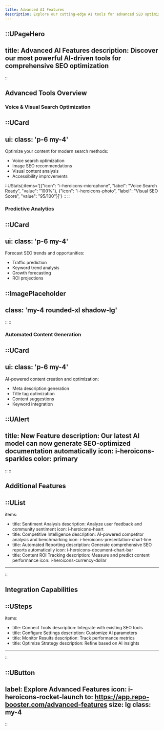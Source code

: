 ```yaml
---
title: Advanced AI Features
description: Explore our cutting-edge AI tools for advanced SEO optimization
---
```


::UPageHero
---
title: Advanced AI Features
description: Discover our most powerful AI-driven tools for comprehensive SEO optimization
---
::

## Advanced Tools Overview

### Voice & Visual Search Optimization
::UCard
---
ui:
  class: 'p-6 my-4'
---
Optimize your content for modern search methods:

- Voice search optimization
- Image SEO recommendations
- Visual content analysis
- Accessibility improvements

::UStats{:items='[{"icon": "i-heroicons-microphone", "label": "Voice Search Ready", "value": "100%"}, {"icon": "i-heroicons-photo", "label": "Visual SEO Score", "value": "95/100"}]'}
::
::

### Predictive Analytics
::UCard
---
ui:
  class: 'p-6 my-4'
---
Forecast SEO trends and opportunities:

- Traffic prediction
- Keyword trend analysis
- Growth forecasting
- ROI projections

::ImagePlaceholder
---
class: 'my-4 rounded-xl shadow-lg'
---
::
::

### Automated Content Generation
::UCard
---
ui:
  class: 'p-6 my-4'
---
AI-powered content creation and optimization:

- Meta description generation
- Title tag optimization
- Content suggestions
- Keyword integration

::UAlert
---
title: New Feature
description: Our latest AI model can now generate SEO-optimized documentation automatically
icon: i-heroicons-sparkles
color: primary
---
::
::

## Additional Features

::UList
---
items:
  - title: Sentiment Analysis
    description: Analyze user feedback and community sentiment
    icon: i-heroicons-heart
  - title: Competitive Intelligence
    description: AI-powered competitor analysis and benchmarking
    icon: i-heroicons-presentation-chart-line
  - title: Automated Reporting
    description: Generate comprehensive SEO reports automatically
    icon: i-heroicons-document-chart-bar
  - title: Content ROI Tracking
    description: Measure and predict content performance
    icon: i-heroicons-currency-dollar
---
::

## Integration Capabilities

::USteps
---
items:
  - title: Connect Tools
    description: Integrate with existing SEO tools
  - title: Configure Settings
    description: Customize AI parameters
  - title: Monitor Results
    description: Track performance metrics
  - title: Optimize Strategy
    description: Refine based on AI insights
---
::

::UButton
---
label: Explore Advanced Features
icon: i-heroicons-rocket-launch
to: https://app.repo-booster.com/advanced-features
size: lg
class: my-4
---
::